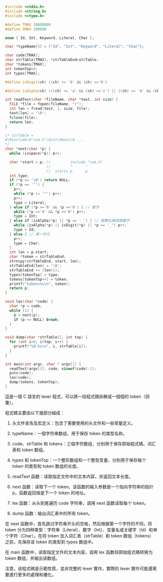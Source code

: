 #

```cpp
#include <stdio.h>
#include <string.h>
#include <ctype.h>

#define TMAX 10000000
#define SMAX 100000

enum { Id, Int, Keyword, Literal, Char };

char *typeName[5] = {"Id", "Int", "Keyword", "Literal", "Char"};

char code[TMAX];
char strTable[TMAX], *strTableEnd=strTable;
char *tokens[TMAX];
int tokenTop=0;
int types[TMAX];

#define isDigit(ch) ((ch) >= '0' && (ch) <='9')

#define isAlpha(ch) (((ch) >= 'a' && (ch) <='z') || ((ch) >= 'A' && (ch) <= 'Z'))

int readText(char *fileName, char *text, int size) {
  FILE *file = fopen(fileName, "r");
  int len = fread(text, 1, size, file);
  text[len] = '\0';
  fclose(file);
  return len;
}

/* strTable =
#\0include\0"sum.h"\0int\0main\0.....
*/
char *next(char *p) {
  while (isspace(*p)) p++;

  char *start = p; //         include "sum.h"
                   //         ^      ^
                   //  start= p      p
  int type;
  if (*p == '\0') return NULL;
  if (*p == '"') {
    p++;
    while (*p != '"') p++;
    p++;
    type = Literal;
  } else if (*p >='0' && *p <='9') { // 數字
    while (*p >='0' && *p <='9') p++;
    type = Int;
  } else if (isAlpha(*p) || *p == '_') { // 變數名稱或關鍵字
    while (isAlpha(*p) || isDigit(*p) || *p == '_') p++;
    type = Id;
  } else { // 單一字元
    p++;
    type = Char;
  }
  int len = p-start;
  char *token = strTableEnd;
  strncpy(strTableEnd, start, len);
  strTableEnd[len] = '\0';
  strTableEnd += (len+1);
  types[tokenTop] = type;
  tokens[tokenTop++] = token;
  printf("token=%s\n", token);
  return p;
}

void lex(char *code) {
  char *p = code;
  while (1) {
    p = next(p);
    if (p == NULL) break;
  }
}

void dump(char *strTable[], int top) {
  for (int i=0; i<top; i++) {
    printf("%d:%s\n", i, strTable[i]);
  }
}

int main(int argc, char * argv[]) {
  readText(argv[1], code, sizeof(code)-1);
  puts(code);
  lex(code);
  dump(tokens, tokenTop);
}
```

這是一個 C 語言的 lexer 程式，可以將一段程式碼拆解成一個個的 token（詞彙）。

程式碼主要由以下幾部分組成：

1. 头文件宣告及宏定义：包含了需要使用的头文件和一些常量定义。

2. typeName：一個字符串数组，用于保存 token 的类型名称。

3. code、strTable 和 tokens：三個字符数组，分别用于保存原始程式碼、词汇表和 token 数组。

4. types 和 tokenTop：一个整形数组和一个整型变量，分别用于保存每个 token 的类型和 token 数组的长度。

5. readText 函数：读取指定文件中的文本内容，并返回文本长度。

6. next 函数：读取下一个 token。该函数的输入参数是一个指向字符串的指针 p，函数返回值是下一个 token 的地址。

7. lex 函数：从头到尾遍历 code 字符串，调用 next 函数读取每个 token。

8. dump 函数：输出词汇表中的所有 token。

在 next 函数中，首先跳过字符串开头的空格，然后根据第一个字符的不同，将 token 分为四种类型：字符串（Literal）、数字（Int）、变量名或关键字（Id）和单个字符（Char）。在将 token 加入词汇表（strTable）和 token 数组（tokens）之前，先保存该 token 的类型到 types 数组中。

在 main 函数中，读取指定文件的文本内容，调用 lex 函数将原始程式碼转换为 token 数组，并输出该数组。

注意，该程式碼是示範性質，並非完整的 lexer 實作，實際的 lexer 實作可能還需要進行更多的處理和優化。
